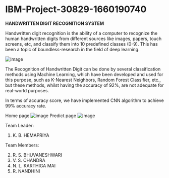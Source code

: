 # IBM-Project-30829-1660190740
**HANDWRITTEN DIGIT RECOGNITION SYSTEM**

Handwritten digit recognition is the ability of a computer to recognize the human handwritten digits from different sources like images, papers, touch screens, etc, and classify them into 10 predefined classes (0-9). This has been a topic of boundless-research in the field of deep learning.

![image](https://user-images.githubusercontent.com/64689477/202856274-1293f3c2-b27c-4a94-aac0-a4968566b1c9.png)


The Recognition of Handwritten Digit can be done by several classification methods using Machine Learning, which have been developed and used for this purpose, such as K-Nearest Neighbors, Random Forest Classifier, etc., but these methods, whilst having the accuracy of 92%, are not adequate for real-world purposes.

In terms of accuracy score, we have implemented CNN algorithm to achieve 99% accuracy rate. 

Home page
![image](https://user-images.githubusercontent.com/64689477/201712988-40b1b123-989d-4ad8-bce2-29d2d2404531.png)
Predict page 
![image](https://user-images.githubusercontent.com/64689477/201713234-8856ac99-10d5-4a99-8a40-c2844a672714.png)

Team Leader:
1. K. B. HEMAPRIYA

Team Members:

2. R. S. BHUVANESHWARI
3. V. S. CHANDRA
3. N. L. KARTHIGA MAI
4. R. NANDHINI

